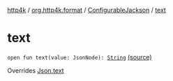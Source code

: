 [http4k](../../index.md) / [org.http4k.format](../index.md) / [ConfigurableJackson](index.md) / [text](./text.md)

# text

`open fun text(value: JsonNode): `[`String`](https://kotlinlang.org/api/latest/jvm/stdlib/kotlin/-string/index.html) [(source)](https://github.com/http4k/http4k/blob/master/http4k-format-jackson/src/main/kotlin/org/http4k/format/Jackson.kt#L89)

Overrides [Json.text](../-json/text.md)

